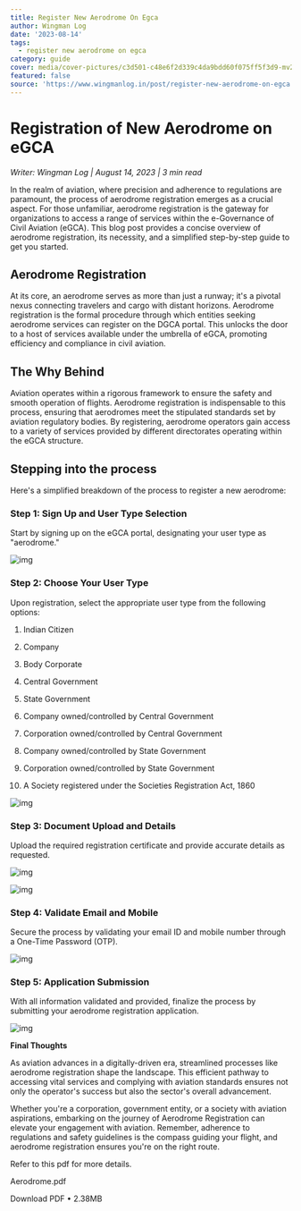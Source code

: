 ```yaml
---
title: Register New Aerodrome On Egca
author: Wingman Log
date: '2023-08-14'
tags:
  - register new aerodrome on egca
category: guide
cover: media/cover-pictures/c3d501-c48e6f2d339c4da9bdd60f075ff5f3d9-mv2-fe6232d4.png
featured: false
source: 'https://www.wingmanlog.in/post/register-new-aerodrome-on-egca'
---
```


# Registration of New Aerodrome on eGCA

*Writer: Wingman Log | August 14, 2023 | 3 min read*

In the realm of aviation, where precision and adherence to regulations are paramount, the process of aerodrome registration emerges as a crucial aspect. For those unfamiliar, aerodrome registration is the gateway for organizations to access a range of services within the e-Governance of Civil Aviation (eGCA). This blog post provides a concise overview of aerodrome registration, its necessity, and a simplified step-by-step guide to get you started.

## Aerodrome Registration

At its core, an aerodrome serves as more than just a runway; it's a pivotal nexus connecting travelers and cargo with distant horizons. Aerodrome registration is the formal procedure through which entities seeking aerodrome services can register on the DGCA portal. This unlocks the door to a host of services available under the umbrella of eGCA, promoting efficiency and compliance in civil aviation.

## The Why Behind

Aviation operates within a rigorous framework to ensure the safety and smooth operation of flights. Aerodrome registration is indispensable to this process, ensuring that aerodromes meet the stipulated standards set by aviation regulatory bodies. By registering, aerodrome operators gain access to a variety of services provided by different directorates operating within the eGCA structure.

## Stepping into the process

Here's a simplified breakdown of the process to register a new aerodrome:

### Step 1: Sign Up and User Type Selection

Start by signing up on the eGCA portal, designating your user type as "aerodrome."

![img](media/blog-media/c3d501-7fc89caf964a42d8bb582f3f3819512c-mv2-5a414c43.jpg)

### Step 2: Choose Your User Type

Upon registration, select the appropriate user type from the following options:

1.  Indian Citizen
    
2.  Company
    
3.  Body Corporate
    
4.  Central Government
    
5.  State Government
    
6.  Company owned/controlled by Central Government
    
7.  Corporation owned/controlled by Central Government
    
8.  Company owned/controlled by State Government
    
9.  Corporation owned/controlled by State Government
    
10.  A Society registered under the Societies Registration Act, 1860

![img](media/blog-media/c3d501-a8f2a7036ae7480d9a137b424159b96a-mv2-f72560bf.jpg)

### Step 3: Document Upload and Details

Upload the required registration certificate and provide accurate details as requested.

![img](media/blog-media/c3d501-e35c7fce515f484ca4647ae380b2090c-mv2-ae79b7a3.jpg)

![img](media/blog-media/c3d501-0869b1c9c33f4f31ac278f2e8763d2a6-mv2-878d463d.jpg)

### Step 4: Validate Email and Mobile

Secure the process by validating your email ID and mobile number through a One-Time Password (OTP).

![img](media/blog-media/c3d501-f305721e788b44fe997dabcf9de31f68-mv2-6f4e2f11.jpg)

### Step 5: Application Submission

With all information validated and provided, finalize the process by submitting your aerodrome registration application.

![img](media/blog-media/c3d501-fb61ad1f68134682bcdb6868b071e9fa-mv2-79235818.jpg)

**Final Thoughts**

As aviation advances in a digitally-driven era, streamlined processes like aerodrome registration shape the landscape. This efficient pathway to accessing vital services and complying with aviation standards ensures not only the operator's success but also the sector's overall advancement.

Whether you're a corporation, government entity, or a society with aviation aspirations, embarking on the journey of Aerodrome Registration can elevate your engagement with aviation. Remember, adherence to regulations and safety guidelines is the compass guiding your flight, and aerodrome registration ensures you're on the right route.

Refer to this pdf for more details.

Aerodrome.pdf

Download PDF • 2.38MB
